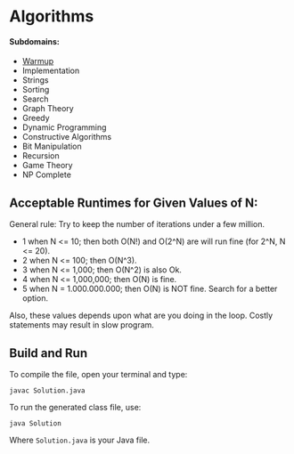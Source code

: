 # Algorithms

#### Subdomains:
- [Warmup](./warmup)
- Implementation
- Strings
- Sorting
- Search
- Graph Theory
- Greedy
- Dynamic Programming
- Constructive Algorithms
- Bit Manipulation
- Recursion
- Game Theory
- NP Complete

## Acceptable Runtimes for Given Values of N: 

General rule: Try to keep the number of iterations under a few million.

- 1 when N <= 10; then both O(N!) and O(2^N) are will run fine (for 2^N, N <= 20).
- 2 when N <= 100; then O(N^3).
- 3 when N <= 1,000; then O(N^2) is also Ok.
- 4 when N <= 1,000,000; then O(N) is fine.
- 5 when N = 1.000.000.000; then O(N) is NOT fine. Search for a better option.

Also, these values depends upon what are you doing in the loop. Costly statements may result in slow program.

## Build and Run

To compile the file, open your terminal and type:
```
javac Solution.java
```

To run the generated class file, use:
```
java Solution
```

Where `Solution.java` is your Java file.
